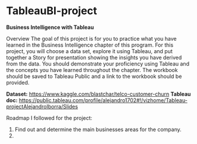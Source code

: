 # TableauBI-project
**Business Intelligence with Tableau**

Overview
The goal of this project is for you to practice what you have learned in the Business Intelligence chapter of this program. For this project, you will choose a data set, explore it using Tableau, and put together a Story for presentation showing the insights you have derived from the data. You should demonstrate your proficiency using Tableau and the concepts you have learned throughout the chapter. The workbook should be saved to Tableau Public and a link to the workbook should be provided.

**Dataset:** https://www.kaggle.com/blastchar/telco-customer-churn
**Tableau doc:** https://public.tableau.com/profile/alejandro1702#!/vizhome/Tableau-projectAlejandroIborra/Slides

Roadmap I followed for the project:
1. Find out and determine the main businesses areas for the company.
2. 


